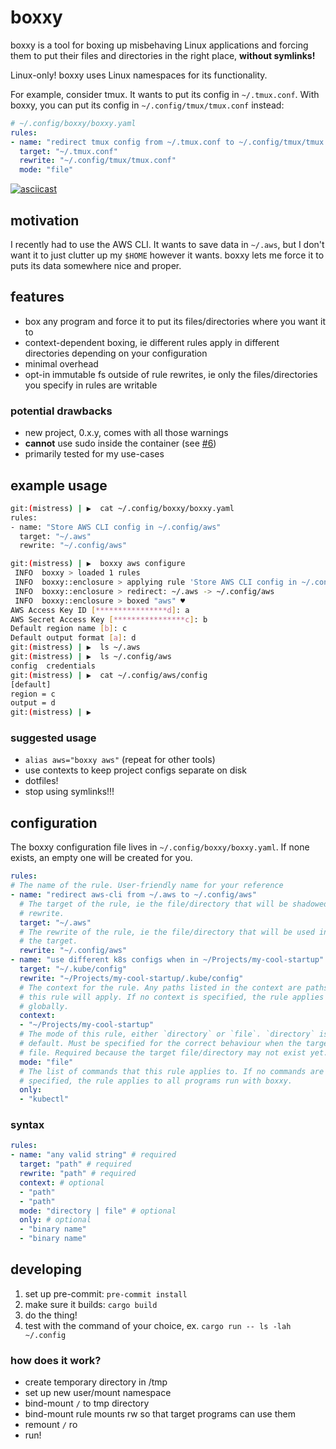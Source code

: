 # boxxy

boxxy is a tool for boxing up misbehaving Linux applications and forcing them
to put their files and directories in the right place, **without symlinks!**

Linux-only! boxxy uses Linux namespaces for its functionality.

For example, consider tmux. It wants to put its config in `~/.tmux.conf`. With
boxxy, you can put its config in `~/.config/tmux/tmux.conf` instead:

```yaml
# ~/.config/boxxy/boxxy.yaml
rules:
- name: "redirect tmux config from ~/.tmux.conf to ~/.config/tmux/tmux.conf"
  target: "~/.tmux.conf"
  rewrite: "~/.config/tmux/tmux.conf"
  mode: "file"
```

[![asciicast](https://asciinema.org/a/558679.svg)](https://asciinema.org/a/558679)

## motivation

I recently had to use the AWS CLI. It wants to save data in `~/.aws`, but I
don't want it to just clutter up my `$HOME` however it wants. boxxy lets me
force it to puts its data somewhere nice and proper.

## features

- box any program and force it to put its files/directories where you want it to
- context-dependent boxing, ie different rules apply in different directories
  depending on your configuration
- minimal overhead
- opt-in immutable fs outside of rule rewrites, ie only the files/directories
  you specify in rules are writable

### potential drawbacks

- new project, 0.x.y, comes with all those warnings
- **cannot** use sudo inside the container (see [#6](https://github.com/queer/boxxy/issues/6))
- primarily tested for my use-cases

## example usage

```sh
git:(mistress) | ▶  cat ~/.config/boxxy/boxxy.yaml
rules:
- name: "Store AWS CLI config in ~/.config/aws"
  target: "~/.aws"
  rewrite: "~/.config/aws"

git:(mistress) | ▶  boxxy aws configure
 INFO  boxxy > loaded 1 rules
 INFO  boxxy::enclosure > applying rule 'Store AWS CLI config in ~/.config/aws'
 INFO  boxxy::enclosure > redirect: ~/.aws -> ~/.config/aws
 INFO  boxxy::enclosure > boxed "aws" ♥
AWS Access Key ID [****************d]: a
AWS Secret Access Key [****************c]: b
Default region name [b]: c
Default output format [a]: d
git:(mistress) | ▶  ls ~/.aws
git:(mistress) | ▶  ls ~/.config/aws
config  credentials
git:(mistress) | ▶  cat ~/.config/aws/config
[default]
region = c
output = d
git:(mistress) | ▶
```

### suggested usage

- `alias aws="boxxy aws"` (repeat for other tools)
- use contexts to keep project configs separate on disk
- dotfiles!
- stop using symlinks!!!

## configuration

The boxxy configuration file lives in `~/.config/boxxy/boxxy.yaml`. If none
exists, an empty one will be created for you.

```yaml
rules:
# The name of the rule. User-friendly name for your reference
- name: "redirect aws-cli from ~/.aws to ~/.config/aws"
  # The target of the rule, ie the file/directory that will be shadowed by the
  # rewrite.
  target: "~/.aws"
  # The rewrite of the rule, ie the file/directory that will be used instead of
  # the target.
  rewrite: "~/.config/aws"
- name: "use different k8s configs when in ~/Projects/my-cool-startup"
  target: "~/.kube/config"
  rewrite: "~/Projects/my-cool-startup/.kube/config"
  # The context for the rule. Any paths listed in the context are paths where
  # this rule will apply. If no context is specified, the rule applies
  # globally.
  context:
  - "~/Projects/my-cool-startup"
  # The mode of this rule, either `directory` or `file`. `directory` is the
  # default. Must be specified for the correct behaviour when the target is a
  # file. Required because the target file/directory may not exist yet.
  mode: "file"
  # The list of commands that this rule applies to. If no commands are
  # specified, the rule applies to all programs run with boxxy.
  only:
  - "kubectl"
```

### syntax

```yaml
rules:
- name: "any valid string" # required
  target: "path" # required
  rewrite: "path" # required
  context: # optional
  - "path"
  - "path"
  mode: "directory | file" # optional
  only: # optional
  - "binary name"
  - "binary name"
```

## developing

1. set up pre-commit: `pre-commit install`
2. make sure it builds: `cargo build`
3. do the thing!
4. test with the command of your choice, ex. `cargo run -- ls -lah ~/.config`

### how does it work?

- create temporary directory in /tmp
- set up new user/mount namespace
- bind-mount `/` to tmp directory
- bind-mount rule mounts rw so that target programs can use them
- remount `/` ro
- run!
